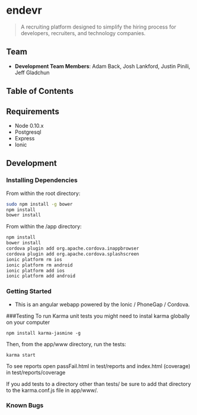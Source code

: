 # endevr

> A recruiting platform designed to simplify the hiring process for developers, recruiters, and technology companies.

## Team
  - __Development Team Members__: Adam Back, Josh Lankford, Justin Pinili, Jeff Gladchun
  
## Table of Contents

## Requirements

- Node 0.10.x
- Postgresql
- Express
- Ionic


## Development

### Installing Dependencies

From within the root directory:

```sh
sudo npm install -g bower
npm install
bower install
```

From within the /app directory:

```sh
npm install
bower install
cordova plugin add org.apache.cordova.inappbrowser
cordova plugin add org.apache.cordova.splashscreen
ionic platform rm ios
ionic platform rm android
ionic platform add ios
ionic platform add android
```
### Getting Started
- This is an angular webapp powered by the Ionic / PhoneGap / Cordova.

###Testing
To run Karma unit tests you might need to instal karma globally on your computer
```
npm install karma-jasmine -g
```
Then, from the app/www directory, run the tests:
```
karma start
```
To see reports open passFail.html in test/reports and index.html (coverage) in test/reports/coverage

If you add tests to a directory other than tests/ be sure to add that directory to the karma.conf.js file in app/www/.

### Known Bugs
